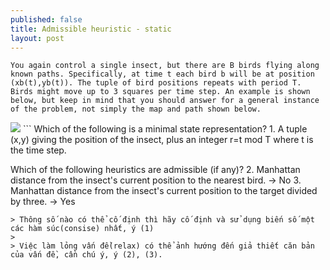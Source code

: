 ```yaml
---
published: false
title: Admissible heuristic - static
layout: post
---
```

```
You again control a single insect, but there are B birds flying along known paths. Specifically, at time t each bird b will be at position (xb(t),yb(t)). The tuple of bird positions repeats with period T. Birds might move up to 3 squares per time step. An example is shown below, but keep in mind that you should answer for a general instance of the problem, not simply the map and path shown below.
```
<img src="https://d37djvu3ytnwxt.cloudfront.net/assets/courseware/v1/a0815d5bf52b86fa1193b9cc2f2c6183/c4x/BerkeleyX/CS188x_1/asset/hw1_maze_birds.png" />
```
Which of the following is a minimal state representation?
1. A tuple (x,y) giving the position of the insect, plus an integer r=t mod T where t is the time step.

Which of the following heuristics are admissible (if any)?
2. Manhattan distance from the insect's current position to the nearest bird. -> No
3. Manhattan distance from the insect's current position to the target divided by three. -> Yes
```
> Thông số nào có thể cố định thì hãy cố định và sử dụng biến số một các hàm súc(consise) nhất, ý (1)
>
> Việc làm lỏng vấn đề(relax) có thể ảnh hướng đến giả thiết căn bản của vấn đề, cần chú ý, ý (2), (3).
